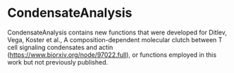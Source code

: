 # CondensateAnalysis

CondensateAnalysis contains new functions that were developed for Ditlev, Vega, Koster et al., A composition-dependent molecular clutch between T cell signaling condensates and actin (https://www.biorxiv.org/node/97022.full), or functions employed in this work but not previously published.
